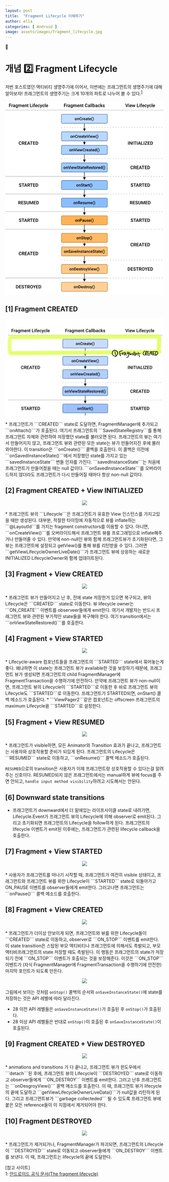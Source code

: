 ```yaml
---
layout: post
title:  "Fragment Lifecycle 이해하기"
author: ella
categories: [ Android ]
image: assets/images/fragment_lifecycle.jpg
---
```

🤖  
# 개념 2️⃣ Fragment Lifecycle  

저번 포스트였던 액티비티 생명주기에 이어서, 이번에는 프래그먼트의 생명주기에 대해 알아보자! 프래그먼트의 생명주기는 크게 10개의 파트로 나누어 볼 수 있다.<sup>[1](#footnote_1)</sup>  
 


<p align="center"><img src="/assets/images/fragment_view_lifecycle.png"></p>

## [1] Fragment CREATED
<p align="center"><img src="/assets/images/fl_1.png"></p>
* 프래그먼트가 ```CREATED``` state로 도달하면, FragmentManager에 추가되고 ```onAttach()```가 호출된다. 
여기서 프래그먼트의 ```SavedStateRegistry```를 통해 프래그먼트 자체와 관련하여 저장했던 state를 불러오면 된다. 
프래그먼트의 뷰는 여기서 만들어지지 않고, 프래그먼트 뷰와 관련된 모든 state는 뷰가 만들어지진 후에 불러와야한다. 
이 transition은 ```onCreate()``` 콜백을 호출한다. 이 콜백은 이전에 ```onSavedInstanceState()```에서 저장했던 state를 가지고 있는 ```savedInstanceState``` 번들 인자를 가진다.  
```savedInstanceState```는 처음에 프래그먼트가 만들어졌을 때는 null 값이다. ```onSavedInstanceState```를 오버라이드하지 않더라도 프래그먼트가 다시 만들어질 때마다 항상 non-null 값이다.  

## [2] Fragment CREATED + View INITIALIZED
<p align="center"><img src="/assets/images/fl_2.png"></p>
* 프래그먼트 뷰의 ```Lifecycle```은 프래그먼트가 유효한 View 인스턴스를 가지고있을 때만 생성된다.
대부분, 적절한 타이밍에 자동적으로 뷰를 inflate하는 ```@LayoutId```를 가지는 fragment constructors를 이용할 수 있다.
아니면, ```onCreateView()```를 오버라이드해서 프래그먼트 뷰를 프로그래밍으로 inflate해주거나 만들어줄 수 있다.
만약에 non-null인 뷰와 함께 프래그먼트뷰가 초기화된다면, 그 뷰는 프래그먼트에 설정되고 getView()를 통해 뷰를 리턴받을 수 있다. 그러면 ```getViewLifecycleOwnerLiveDate()```가 프래그먼트 뷰에 상응하는 새로운 INITIALIZED LifecycleOwner와 함께 업데이트된다. 

## [3] Fragment + View CREATED  
<p align="center"><img src="/assets/images/fl_3.png"></p>
* 프래그먼트 뷰가 만들어지고 난 후, 전에 state 저장한거 있으면 복구되고,
뷰의 Lifecycle은 ```CREATED``` state로 이동한다.
뷰 lifecycle owner는 ```ON_CREATE``` 이벤트를 observeer들에게 emit한다. 여기서 개발자는 반드시 프래그먼트 뷰와 관련된 부가적인 state들을 복구해야 한다.
여기 transition에서는 ```onViewStateRestored()```를 호출한다. 
 
## [4] Fragment + View STARTED
<p align="center"><img src="/assets/images/fl_4.png"></p>
* Lifecycle-aware 컴포넌트들을 프래그먼트의 ```STARTED``` state에서 묶어놓는게 좋다.
왜냐하면 이 state는 프래그먼트 뷰가 available한 것을 보장하기 때문에, 프래그먼트 뷰가 생성되면 프래그먼트의 child FragmentManager에 FragmentTransaction을 수행하기에 안전하다.
만약에 프래그먼트 뷰가 non-null이면, 프래그먼트 뷰의 Lifecycle이 ```STARTED```로 이동한 후 바로 프래그먼트 뷰의 Lifecycle도 ```STARTED```로 이동한다.  
프래그먼트가 STARTED되면, onStart() 콜백 메소드가 호출된다. 
* ```ViewPager2```같은 컴포넌트는 offscreen 프래그먼트의 maximum Lifecycle을 ```STARTED```로 설정한다.

## [5] Fragment + View RESUMED
<p align="center"><img src="/assets/images/fl_5.png"></p>
* 프래그먼트가 visible하면, 모든 Animator와 Transition 효과가 끝나고, 프래그먼트는 사용자와 상호작용할 준비가 되있게 된다. 
프래그먼트의 Lifecycle은 ```RESUMED``` state로 이동하고, ```onResume()``` 콜백 메소드가 호출된다.

```RESUMED```으로의 transition은 사용자가 이제 프래그먼트랑 상호작용할 수 있다는걸 알려주는 신호이다. 
RESUMED되지 않은 프래그먼트에서는 manual하게 뷰에 focus를 주면 안되고, ```handle input method visibility```하려고 시도해서는 안된다.

## [6] Downward state transitions
* 프래그먼트가 downward에서 더 밑에있는 라이프사이클 state로 내려가면, Lifecycle.Event가 프래그먼트 뷰의 Lifecycle에 의해 observer로 emit된다. 그리고 초기화되면 프래그먼트의 Lifecycle을 follow하게 된다. 
프래그먼트의 lifecycle 이벤트가 emit된 이후에는, 프래그먼트가 관련된 lifecycle callback을 호출한다.

## [7] Fragment + View STARTED
<p align="center"><img src="/assets/images/fl_6.png"></p>
* 사용자가 프래그먼트를 떠나기 시작할 때, 프래그먼트가 여전히 visible 상태이고, 프래그먼트와 프래그먼트 뷰를 위한 Lifecycle이 ```STARTED``` state로 되돌아가고 ON_PAUSE 이벤트를 observer들에게 emit한다.
그러고나면 프래그먼트는 ```onPause()``` 콜백 메소드를 호출한다.

## [8] Fragment + View CREATED
<p align="center"><img src="/assets/images/fl_7.png"></p>
* 프래그먼트가 더이상 안보이게 되면, 프래그먼트와 뷰를 위한 Lifecycle들이 ```CREATED``` state로 이동하고, observer로 ```ON_STOP``` 이벤트를 emit한다. 
이 state transition은 스탑된 부모 액티비티나 프래그먼트에 의해서도 촉발되고, 부모 액티비프래그먼트의 state 저장할 때도 촉발된다. 
이 행동은 프래그먼트의 state가 저장되기 전에 ```ON_STOP``` 이벤트가 호출되는 것을 보장해준다.
이것은 ```ON_STOP``` 이벤트가 (자식 FragmentManager에 FragmentTransaction을 수행하기에 안전한)마지막 포인트가 되도록 만든다. 

<p align="center"><img src="/assets/images/stop_save_order.png"></p>

그림에서 보이는 것처럼 ```onStop()``` 콜백의 순서와 ```onSaveInstanceState()```에 state를 저장하는 것은 API 레벨에 따라 달라진다. 
* 28 이전 API 레벨들은 ```onSaveInstanceState()```가 호출된 후 ```onStop()```가 호출된다.
* 28 이상 API 레벨들은 반대로 ```onStop()```이 호출된 후 ```onSaveInstanceState()```이 호출된다. 

## [9] Fragment CREATED + View DESTROYED
<p align="center"><img src="/assets/images/fl_8.png"></p>
* animations and transitions 가 다 끝나고, 프래그먼트 뷰가 윈도우에서 ```detach```된 후에, 프래그먼트 뷰의 Lifecycle이 ```DESTROYED``` state로 이동하고 observer들에게 ```ON_DESTROY``` 이벤트를 emit한다.
그러고 난후 프래그먼트는 ```onDesgroyView()``` 콜백 메소드를 호출한다. 
이 때, 프래그먼트 뷰가 lifecycle의 끝에 도달하고 ```getViewLifecycleOwnerLiveData()```가 null값을 리턴하게 된다. 
그리고 프래그먼트뷰가 ```garbage collecteded``` 될 수 있도록 프래그먼트 뷰에 붙은 모든 reference들이 이 지점에서 제거되어야 한다.  

## [10] Fragment DESTROYED
<p align="center"><img src="/assets/images/fl_9.png"></p>
* 프래그먼트가 제거되거나, FragmentManager가 파괴되면, 프래그먼트의 Lifecycle이 ```DESTROYED``` state로 이동되고 observer들에게 ```ON_DESTROY``` 이벤트를 보낸다. 
이 때, 프래그먼트는 lifecycle의 끝에 도달한다. 

 

[참고 사이트]  
<a name="footnote_1">1</a>: [안드로이드 공식 문서(The fragment lifecycle)](https://developer.android.com/guide/fragments/lifecycle)  
